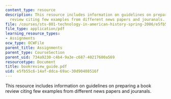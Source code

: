```yaml
---
content_type: resource
description: This resource includes information on guidelines on preparing a book
  review citing few examples from different news papers and jouranals.
file: /courses/sts-001-technology-in-american-history-spring-2006/e5fb55c614afddca69ac30d90408516f_bookreview_guide.pdf
file_type: application/pdf
learning_resource_types:
- Assignments
ocw_type: OCWFile
parent_title: Assignments
parent_type: CourseSection
parent_uid: 734a9230-c4b4-9a3e-c687-40217600a569
resourcetype: Document
title: bookreview_guide.pdf
uid: e5fb55c6-14af-ddca-69ac-30d90408516f
---
```

This resource includes information on guidelines on preparing a book review citing few examples from different news papers and jouranals.